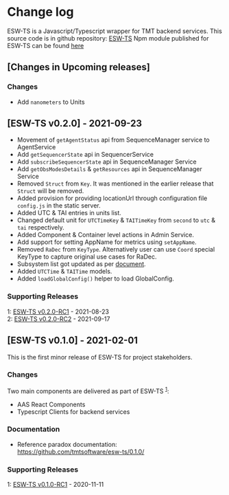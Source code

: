 # Change log

ESW-TS is a Javascript/Typescript wrapper for TMT backend services.
This source code is in github repository: [ESW-TS](https://github.com/tmtsoftware/esw-ts)
Npm module published for ESW-TS can be found [here](https://www.npmjs.com/package/@tmtsoftware/esw-ts)

## [Changes in Upcoming releases]

### Changes

- Add `nanometers` to Units

## [ESW-TS v0.2.0] - 2021-09-23

* Movement of `getAgentStatus` api from SequenceManager service to AgentService
* Add `getSequencerState` api in SequencerService
* Add `subscribeSequencerState` api in SequenceManager Service
* Add `getObsModesDetails` & `getResources` api in SequenceManager Service
* Removed `Struct` from `Key`. It was mentioned in the earlier release that `Struct` will be removed.
* Added provision for providing locationUrl through configuration file `config.js` in the static server.
* Added UTC & TAI entries in units list.
* Changed default unit for `UTCTimeKey` & `TAITimeKey` from `second` to `utc` & `tai` respectively.
* Added Component & Container level actions in Admin Service.
* Add support for setting AppName for metrics using `setAppName`.
* Removed `RaDec` from `KeyType`. Alternatively user can use `Coord` special KeyType to capture original use cases for RaDec.
* Subsystem list got updated as per [document](https://docushare.tmt.org/docushare/dsweb/Services/Document-4780).
* Added `UTCTime` & `TAITime` models.
* Added `loadGlobalConfig()` helper to load GlobalConfig.

### Supporting Releases

<a name="0-2-0-1"></a>1: [ESW-TS v0.2.0-RC1](https://github.com/tmtsoftware/esw-ts/releases/tag/v0.2.0-RC1) - 2021-08-23<br>
<a name="0-2-0-2"></a>2: [ESW-TS v0.2.0-RC2](https://github.com/tmtsoftware/esw-ts/releases/tag/v0.2.0-RC2) - 2021-09-17<br>

## [ESW-TS v0.1.0] - 2021-02-01

This is the first minor release of ESW-TS for project stakeholders.

### Changes

Two main components are delivered as part of ESW-TS <sup>[1](#0-1-0-1)</sup>:

* AAS React Components
* Typescript Clients for backend services

### Documentation

* Reference paradox documentation: https://github.com/tmtsoftware/esw-ts/0.1.0/

### Supporting Releases

<a name="0-1-0-1"></a>1: [ESW-TS v0.1.0-RC1](https://github.com/tmtsoftware/esw-ts/releases/tag/v0.1.0-RC1) - 2020-11-11<br>
